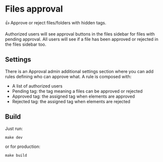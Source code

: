 # Files approval

👍 Approve or reject files/folders with hidden tags.

Authorized users will see approval buttons in the files sidebar for files with pending approval.
All users will see if a file has been approved or rejected in the files sidebar too.

## Settings

There is an Approval admin additional settings section where you can add rules defining who can approve what.
A rule is composed with:
* A list of authorized users
* Pending tag: the tag meaning a files can be approved or rejected
* Approved tag: the assigned tag when elements are approved
* Rejected tag: the assigned tag when elements are rejected


## Build

Just run:
```
make dev
```
or for production:
```
make build
```